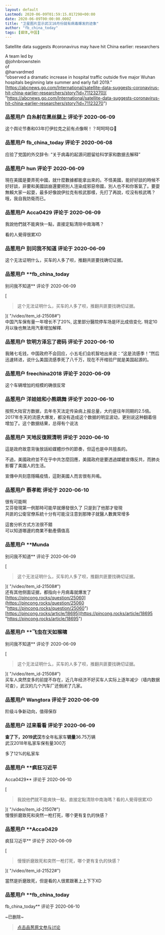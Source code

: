 ```yaml
---
layout: default
Lastmod: 2020-06-09T01:59:15.017298+00:00
date: 2020-06-09T00:00:00.000Z
title: "卫星图片显示武汉10月份就有病毒爆发的迹象"
author: "fb_china_today"
tags: [媒体,中国]
---
```


Satellite data suggests #coronavirus may have hit China earlier: researchers  
  
A team led by  
@johnbrownstein  
of  
@harvardmed  
“observed a dramatic increase in hospital traffic outside five major Wuhan hospitals beginning late summer and early fall 2019.” [https://abcnews.go.com/International/satellite-data-suggests-coronavirus-hit-china-earlier-researchers/story?id=71123270]( "https://abcnews.go.com/International/satellite-data-suggests-coronavirus-hit-china-earlier-researchers/story?id=71123270")

            
### 品葱用户 **白糸射在黑丝腿上** 评论于 2020-06-09
        
这个舆论节奏和03年打伊拉克之前有点像啊！？呵呵呵😋🤗
        


            
### 品葱用户 **fb_china_today** 评论于 2020-06-08
        
应验了党国的外交辞令: “关于病毒的起源问题留给科学家和数据去解释”
        


            
### 品葱用户 **hun** 评论于 2020-06-09
        
現在美國是要弄死中國，就什麼數據都能拿出來的。不怪美國，能好好談的時候不好好談，非要和美國談崩還要把別人渲染成邪惡帝國，別人也不和你客氣了。要耍無賴大家一起耍，最多好像說伊拉克有核武那樣，先打了再說，哎沒有核武嗎？哦，我自我防衛而已。
        


            
### 品葱用户 **Acca0429** 评论于 2020-06-09
        
我說他們就不能爽快一點，直接定點清除中南海嗎？  
  
看的人覺得很累XD
        


            
### 品葱用户 **别问我不知道** 评论于 2020-06-09
        
这个无法证明什么，买车的人多了呗，推翻共匪要找确切证据。
        


            
### 品葱用户 **fb_china_today 
别问我不知道** 评论于 2020-06-09
        
[

> 这个无法证明什么，买车的人多了呗，推翻共匪要找确切证据。

]( "/video/item_id-21508#")  
中国汽车保有量一年增长不了20%, 这里部分醫院停车场是环比成倍变化. 特定10月以後也無法用汽車增加解釋.
        


            
### 品葱用户 **钦明方泽忘了密码** 评论于 2020-06-10
        
我赌七毛钱，中国政府不会回应，小五毛们会机智地出来说：“这是流感季！”然后迅速转进，说什么美国流感季死了八千万，现在不开棺验尸就是美国起源的。
        


            
### 品葱用户 **freechina2018** 评论于 2020-06-09
        
这个车辆增加的规模的确很反常
        


            
### 品葱用户 **洋娃娃和小熊跳舞** 评论于 2020-06-10
        
按照大陆官方数据，去年冬天法定传染病上报总量，大约是往年同期的2.5倍。2017年冬天的流感大爆发，都没有造成这个数据的明显波动，更别说这种翻着倍增加了。这个数据结果，总得有个说法
        


            
### 品葱用户 **天地反復照清明** 评论于 2020-06-10
        
這是政府故意背後放話給媒體炒作的節奏，但這也是中共擅長的。  
  
不過，美國政府並不在乎中共怎麼回應，美國政府是要透過媒體宣傳反共，而肺炎影響了美國人的生活。  
  
宣傳中共刻意隱瞞疫情，這對美國人而言很有共鳴。
        


            
### 品葱用户 **蔡孝乾** 评论于 2020-06-10
        
很有可能啊   
艾芬發現第一例那時可能早就爆發很久了 只是到了他那才發現  
共匪的公衛官僚系統十分有可能沒注意到那陣子就醫人數異常增多  
  
這套分析方式方法很不錯  
可以知道哪邊的商業不動產價值高
        


            
### 品葱用户 **Munda 
别问我不知道** 评论于 2020-06-09
        
[

> 这个无法证明什么，买车的人多了呗，推翻共匪要找确切证据。

]( "/video/item_id-21508#")  
还有其他侧面证据，都指向十月病毒就爆发了  
[https://pincong.rocks/question/25060](https://pincong.rocks/question/25060 "https://pincong.rocks/question/25060")  
[https://pincong.rocks/article/18695](https://pincong.rocks/article/18695 "https://pincong.rocks/article/18695")
        


            
### 品葱用户 **飞虫在天如猴啸 
别问我不知道** 评论于 2020-06-09
        
[

> 这个无法证明什么，买车的人多了呗，推翻共匪要找确切证据。

]( "/video/item_id-21508#")  
买车人突然变多的前提不存在，近几年经济不好买车人实际上逐年减少（墙内数据可查），武汉的几个汽车厂还倒闭了几家。
        


            
### 品葱用户 **Wangtora** 评论于 2020-06-09
        
阶级斗争新动向，值得保存
        


            
### 品葱用户 **过来看看** 评论于 2020-06-09
        
**查了下，2019武汉**市全年私家车**销量**36.75万辆  
武汉2018年私家车保有量300万  
  
多了12%的私家车
        


            
### 品葱用户 **疯狂习近平 
Acca0429** 评论于 2020-06-10
        
[

> 我說他們就不能爽快一點，直接定點清除中南海嗎？看的人覺得很累XD

]( "/video/item_id-21507#")  
慢慢折磨致死和突然一枪打死，哪个更有复仇的快感？
        


            
### 品葱用户 **Acca0429 
疯狂习近平** 评论于 2020-06-09
        
[

> 慢慢折磨致死和突然一枪打死，哪个更有复仇的快感？

]( "/video/item_id-21522#")  
  
當然是折磨致死，但是看的人很累跟著上上下下XD
        


            
### 品葱用户 **fb_china_today 
fb_china_today** 评论于 2020-06-10
        
~已删除~
        






> [点击品葱原文参与讨论](https://pincong.rocks/video/2315)

